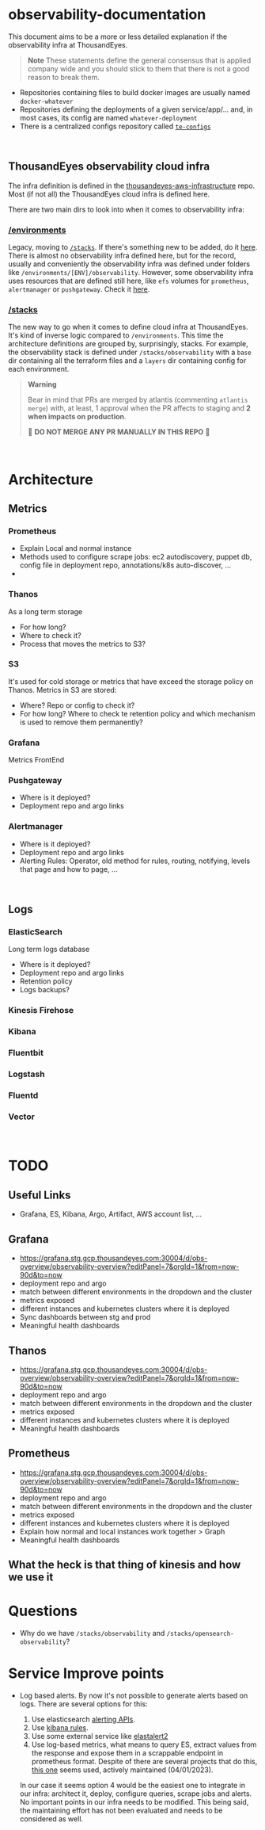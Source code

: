 # observability-documentation

This document aims to be a more or less detailed explanation if the observability infra at ThousandEyes.

> **Note**
> These statements define the general consensus that is applied company wide and you should stick to them that there is not a good reason to break them.

* Repositories containing files to build docker images are usually named `docker-whatever`
* Repositories defining the deployments of a given service/app/... and, in most cases, its config are named `whatever-deployment`
* There is a centralized configs repository called [`te-configs`](https://github.com/thousandeyes/te-configs)

<br/>

## ThousandEyes observability cloud infra
The infra definition is defined in the [thousandeyes-aws-infrastructure](https://github.com/thousandeyes/thousandeyes-aws-infrastructure) repo.
Most (if not all) the ThousandEyes cloud infra is defined here.

There are two main dirs to look into when it comes to observability infra:

### [/environments](https://github.com/thousandeyes/thousandeyes-aws-infrastructure/tree/master/environments)
Legacy, moving to [`/stacks`](#stacks). If there's something new to be added, do it [here](#stacks). There is almost no observability infra defined here, but for the record, usually and conveniently the observability infra was defined under folders like `/environments/[ENV]/observability`.
However, some observability infra uses resources that are defined still here, like `efs` volumes for `prometheus`, `alertmanager` or `pushgateway`. Check it [here](https://github.com/thousandeyes/thousandeyes-aws-infrastructure/blob/2cd6bbfbc76efc39c5ba108957024b888eebc01e/environments/stg-sfo2/efs/params.auto.tfvars#L36).


### [/stacks](https://github.com/thousandeyes/thousandeyes-aws-infrastructure/tree/master/stacks)
The new way to go when it comes to define cloud infra at ThousandEyes. It's kind of inverse logic compared to `/environments`. This time the architecture definitions are grouped by, surprisingly, stacks. For example, the observability stack is defined under `/stacks/observability` with a `base` dir containing all the terraform files and a `layers` dir containing config for each environment. 



> **Warning**
>
> Bear in mind that PRs are merged by atlantis (commenting `atlantis merge`) with, at least, 1 approval when the PR affects to staging and **2 when impacts on production**.
>
> :no_entry_sign: **DO NOT MERGE ANY PR MANUALLY IN THIS REPO** :no_entry_sign:

<br/>

# Architecture
## Metrics
### Prometheus
* Explain Local and normal instance
* Methods used to configure scrape jobs: ec2 autodiscovery, puppet db, config file in deployment repo, annotations/k8s auto-discover, ...
* 

### Thanos
As a long term storage
* For how long?
* Where to check it?
* Process that moves the metrics to S3?

### S3
It's used for cold storage or metrics that have exceed the storage policy on Thanos. Metrics in S3 are stored:
* Where? Repo or config to check it?
* For how long? Where to check te retention policy and which mechanism is used to remove them permanently?

### Grafana
Metrics FrontEnd


### Pushgateway
* Where is it deployed?
* Deployment repo and argo links


### Alertmanager
* Where is it deployed?
* Deployment repo and argo links
* Alerting Rules: Operator, old method for rules, routing, notifying, levels that page and how to page, ...


<br/>

## Logs
### ElasticSearch
Long term logs database
* Where is it deployed?
* Deployment repo and argo links
* Retention policy
* Logs backups?

### Kinesis Firehose

### Kibana

### Fluentbit

### Logstash

### Fluentd

### Vector


<br/>

# TODO

## Useful Links
* Grafana, ES, Kibana, Argo, Artifact, AWS account list, ...



## Grafana
* https://grafana.stg.gcp.thousandeyes.com:30004/d/obs-overview/observability-overview?editPanel=7&orgId=1&from=now-90d&to=now
* deployment repo and argo
* match between different environments in the dropdown and the cluster
* metrics exposed
* different instances and kubernetes clusters where it is deployed
* Sync dashboards between stg and prod
* Meaningful health dashboards

## Thanos
* https://grafana.stg.gcp.thousandeyes.com:30004/d/obs-overview/observability-overview?editPanel=7&orgId=1&from=now-90d&to=now
* deployment repo and argo
* match between different environments in the dropdown and the cluster
* metrics exposed
* different instances and kubernetes clusters where it is deployed
* Meaningful health dashboards

## Prometheus
* https://grafana.stg.gcp.thousandeyes.com:30004/d/obs-overview/observability-overview?editPanel=7&orgId=1&from=now-90d&to=now
* deployment repo and argo
* match between different environments in the dropdown and the cluster
* metrics exposed
* different instances and kubernetes clusters where it is deployed
* Explain how normal and local instances work together > Graph
* Meaningful health dashboards


## What the heck is that thing of kinesis and how we use it

# Questions
* Why do we have `/stacks/observability` and `/stacks/opensearch-observability`?


# Service Improve points
* Log based alerts. By now it's not possible to generate alerts based on logs. There are several options for this:
  1. Use elasticsearch [alerting APIs](https://www.elastic.co/guide/en/kibana/current/alerting-apis.html).
  2. Use [kibana rules](https://www.elastic.co/guide/en/kibana/current/alerting-apis.html).
  3. Use some external service like [elastalert2](https://github.com/jertel/elastalert2)
  4. Use log-based metrics, what means to query ES, extract values from the response and expose them in a scrappable endpoint in prometheus format. Despite of there are several projects that do this, [this one](https://github.com/coliquio/http-json-query-exporter) seems used, actively maintained (04/01/2023).

    In our case it seems option 4 would be the easiest one to integrate in our infra: architect it, deploy, configure queries, scrape jobs and alerts. No important points in our infra needs to be modified. This being said, the maintaining effort has not been evaluated and needs to be considered as well.